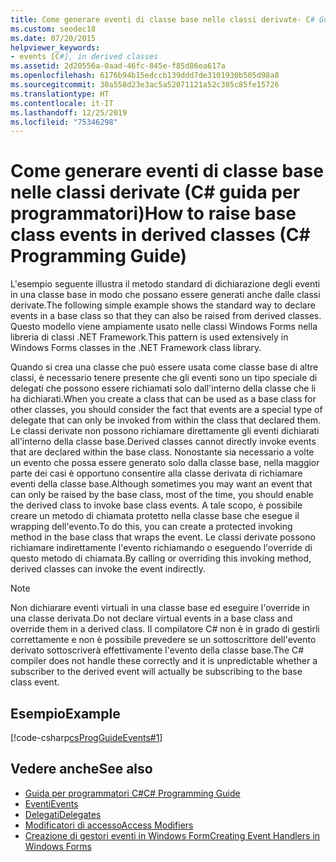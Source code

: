 ```yaml
---
title: Come generare eventi di classe base nelle classi derivate- C# Guida alla programmazione
ms.custom: seodec18
ms.date: 07/20/2015
helpviewer_keywords:
- events [C#], in derived classes
ms.assetid: 2d20556a-0aad-46fc-845e-f85d86ea617a
ms.openlocfilehash: 6176b94b15edccb139ddd7de3101930b505d98a8
ms.sourcegitcommit: 30a558d23e3ac5a52071121a52c305c85fe15726
ms.translationtype: HT
ms.contentlocale: it-IT
ms.lasthandoff: 12/25/2019
ms.locfileid: "75346298"
---
```

# <a name="how-to-raise-base-class-events-in-derived-classes-c-programming-guide"></a><span data-ttu-id="be335-102">Come generare eventi di classe base nelle classi derivate (C# guida per programmatori)</span><span class="sxs-lookup"><span data-stu-id="be335-102">How to raise base class events in derived classes (C# Programming Guide)</span></span>
<span data-ttu-id="be335-103">L'esempio seguente illustra il metodo standard di dichiarazione degli eventi in una classe base in modo che possano essere generati anche dalle classi derivate.</span><span class="sxs-lookup"><span data-stu-id="be335-103">The following simple example shows the standard way to declare events in a base class so that they can also be raised from derived classes.</span></span> <span data-ttu-id="be335-104">Questo modello viene ampiamente usato nelle classi Windows Forms nella libreria di classi .NET Framework.</span><span class="sxs-lookup"><span data-stu-id="be335-104">This pattern is used extensively in Windows Forms classes in the .NET Framework class library.</span></span>  
  
 <span data-ttu-id="be335-105">Quando si crea una classe che può essere usata come classe base di altre classi, è necessario tenere presente che gli eventi sono un tipo speciale di delegati che possono essere richiamati solo dall'interno della classe che li ha dichiarati.</span><span class="sxs-lookup"><span data-stu-id="be335-105">When you create a class that can be used as a base class for other classes, you should consider the fact that events are a special type of delegate that can only be invoked from within the class that declared them.</span></span> <span data-ttu-id="be335-106">Le classi derivate non possono richiamare direttamente gli eventi dichiarati all'interno della classe base.</span><span class="sxs-lookup"><span data-stu-id="be335-106">Derived classes cannot directly invoke events that are declared within the base class.</span></span> <span data-ttu-id="be335-107">Nonostante sia necessario a volte un evento che possa essere generato solo dalla classe base, nella maggior parte dei casi è opportuno consentire alla classe derivata di richiamare eventi della classe base.</span><span class="sxs-lookup"><span data-stu-id="be335-107">Although sometimes you may want an event that can only be raised by the base class, most of the time, you should enable the derived class to invoke base class events.</span></span> <span data-ttu-id="be335-108">A tale scopo, è possibile creare un metodo di chiamata protetto nella classe base che esegue il wrapping dell'evento.</span><span class="sxs-lookup"><span data-stu-id="be335-108">To do this, you can create a protected invoking method in the base class that wraps the event.</span></span> <span data-ttu-id="be335-109">Le classi derivate possono richiamare indirettamente l'evento richiamando o eseguendo l'override di questo metodo di chiamata.</span><span class="sxs-lookup"><span data-stu-id="be335-109">By calling or overriding this invoking method, derived classes can invoke the event indirectly.</span></span>  
  
> [!NOTE]
> <span data-ttu-id="be335-110">Non dichiarare eventi virtuali in una classe base ed eseguire l'override in una classe derivata.</span><span class="sxs-lookup"><span data-stu-id="be335-110">Do not declare virtual events in a base class and override them in a derived class.</span></span> <span data-ttu-id="be335-111">Il compilatore C# non è in grado di gestirli correttamente e non è possibile prevedere se un sottoscrittore dell'evento derivato sottoscriverà effettivamente l'evento della classe base.</span><span class="sxs-lookup"><span data-stu-id="be335-111">The C# compiler does not handle these correctly and it is unpredictable whether a subscriber to the derived event will actually be subscribing to the base class event.</span></span>  
  
## <a name="example"></a><span data-ttu-id="be335-112">Esempio</span><span class="sxs-lookup"><span data-stu-id="be335-112">Example</span></span>  
 [!code-csharp[csProgGuideEvents#1](~/samples/snippets/csharp/VS_Snippets_VBCSharp/csProgGuideEvents/CS/Events.cs#1)]  
  
## <a name="see-also"></a><span data-ttu-id="be335-113">Vedere anche</span><span class="sxs-lookup"><span data-stu-id="be335-113">See also</span></span>

- [<span data-ttu-id="be335-114">Guida per programmatori C#</span><span class="sxs-lookup"><span data-stu-id="be335-114">C# Programming Guide</span></span>](../index.md)
- [<span data-ttu-id="be335-115">Eventi</span><span class="sxs-lookup"><span data-stu-id="be335-115">Events</span></span>](./index.md)
- [<span data-ttu-id="be335-116">Delegati</span><span class="sxs-lookup"><span data-stu-id="be335-116">Delegates</span></span>](../delegates/index.md)
- [<span data-ttu-id="be335-117">Modificatori di accesso</span><span class="sxs-lookup"><span data-stu-id="be335-117">Access Modifiers</span></span>](../classes-and-structs/access-modifiers.md)
- [<span data-ttu-id="be335-118">Creazione di gestori eventi in Windows Form</span><span class="sxs-lookup"><span data-stu-id="be335-118">Creating Event Handlers in Windows Forms</span></span>](../../../framework/winforms/creating-event-handlers-in-windows-forms.md)
